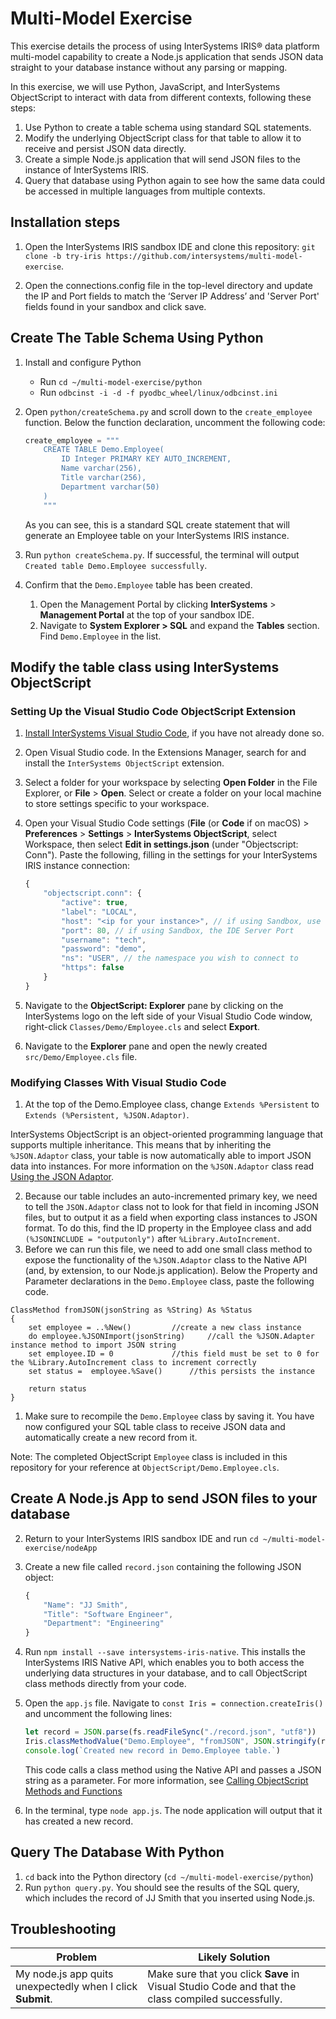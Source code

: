 # Multi-Model Exercise

This exercise details the process of using InterSystems IRIS® data platform multi-model capability to create a Node.js application that  sends JSON data straight to your database instance without any parsing or mapping.

In this exercise, we will use Python, JavaScript, and InterSystems ObjectScript to interact with data from different contexts, following these steps:

1. Use Python to create a table schema using standard SQL statements.
2. Modify the underlying ObjectScript class for that table to allow it to receive and persist JSON data directly.
3. Create a simple Node.js application that will send JSON files to the instance of InterSystems IRIS.
4. Query that database using Python again to see how the same data could be accessed in multiple languages from multiple contexts.

## Installation steps

1. Open the InterSystems IRIS sandbox IDE and clone this repository: `git clone -b try-iris https://github.com/intersystems/multi-model-exercise`.

3. Open the connections.config file in the top-level directory and update the IP and Port fields to match the ‘Server IP Address’ and 'Server Port' fields found in your sandbox and click save.

## Create The Table Schema Using Python

1. Install and configure Python
  	* Run `cd ~/multi-model-exercise/python`
	* Run `odbcinst -i -d -f pyodbc_wheel/linux/odbcinst.ini`
	
		
2. Open `python/createSchema.py` and scroll down to the `create_employee` function. Below the function declaration, uncomment the following code:

	```python
	create_employee = """
		CREATE TABLE Demo.Employee(
		    ID Integer PRIMARY KEY AUTO_INCREMENT,
		    Name varchar(256),
		    Title varchar(256), 
		    Department varchar(50)
		)
	    """
	```

	As you can see, this is a standard SQL create statement that will generate an Employee table on your InterSystems IRIS instance.
	

3. Run `python createSchema.py`. If successful, the terminal will output `Created table Demo.Employee successfully`.
   
	
4. Confirm that the `Demo.Employee` table has been created.
   1. Open the Management Portal by clicking **InterSystems** > **Management Portal** at the top of your sandbox IDE.
   3. Navigate to **System Explorer > SQL** and expand the **Tables** section. Find `Demo.Employee` in the list.

## Modify the table class using InterSystems ObjectScript

### Setting Up the Visual Studio Code ObjectScript Extension

1. [Install InterSystems Visual Studio Code](https://code.visualstudio.com/), if you have not already done so.
2. Open Visual Studio code. In the Extensions Manager, search for and install the `InterSystems ObjectScript` extension.
3. Select a folder for your workspace by selecting **Open Folder** in the File Explorer, or **File** > **Open**. Select or create a folder on your local machine to store settings specific to your workspace.
4. Open your Visual Studio Code settings (**File** (or **Code** if on macOS) > **Preferences** > **Settings** > **InterSystems ObjectScript**, select Workspace, then select **Edit in settings.json** (under "Objectscript: Conn"). Paste the following, filling in the settings for your InterSystems IRIS instance connection:
	```javascript
	{
		"objectscript.conn": {
			"active": true, 
			"label": "LOCAL",
			"host": "<ip for your instance>", // if using Sandbox, use the IDE Server Address
			"port": 80, // if using Sandbox, the IDE Server Port
			"username": "tech",
			"password": "demo",
			"ns": "USER", // the namespace you wish to connect to
			"https": false
		}
	}
	```

4. Navigate to the **ObjectScript: Explorer** pane by clicking on the InterSystems logo on the left side of your Visual Studio Code window, right-click `Classes/Demo/Employee.cls` and select **Export**.

5. Navigate to the **Explorer** pane and open the newly created `src/Demo/Employee.cls` file.

### Modifying Classes With Visual Studio Code

1. At the top of the Demo.Employee class, change `Extends %Persistent` to `Extends (%Persistent, %JSON.Adaptor)`. 

InterSystems ObjectScript is an object-oriented programming language that supports multiple inheritance.  This means that by inheriting the `%JSON.Adaptor` class, your table is now automatically able to import JSON data into instances. For more information on the `%JSON.Adaptor` class read [Using the JSON Adaptor](https://docs.intersystems.com/irislatest/csp/docbook/DocBook.UI.Page.cls?KEY=GJSON_adaptor).

2. Because our table includes an auto-incremented primary key, we need to tell the `JSON.Adaptor` class not to look for that field in incoming JSON files, but to output it as a field when exporting class instances to JSON format.  To do this, find the ID property in the Employee class and add `(%JSONINCLUDE = "outputonly")` after `%Library.AutoIncrement`.
3. Before we can run this file, we need to add one small class method to expose the functionality of the `%JSON.Adaptor` class to the Native API (and, by extension, to our Node.js application).  Below the Property and Parameter declarations in the `Demo.Employee` class, paste the following code.

```ObjectScript
ClassMethod fromJSON(jsonString as %String) As %Status
{
	set employee = ..%New() 		//create a new class instance
	do employee.%JSONImport(jsonString) 	//call the %JSON.Adapter instance method to import JSON string
	set employee.ID = 0 			//this field must be set to 0 for the %Library.AutoIncrement class to increment correctly
	set status =  employee.%Save() 		//this persists the instance

	return status
}
```

1. Make sure to recompile the `Demo.Employee` class by saving it. You have now configured your SQL table class to receive JSON data and automatically create a new record from it. 

Note: The completed ObjectScript `Employee` class is included in this repository for your reference at `ObjectScript/Demo.Employee.cls`.

## Create A Node.js App to send JSON files to your database

2. Return to your InterSystems IRIS sandbox IDE and run `cd ~/multi-model-exercise/nodeApp`
3. Create a new file called `record.json` containing the following JSON object:

	```javascript
	{
		"Name": "JJ Smith",
		"Title": "Software Engineer",
		"Department": "Engineering"
	}
	```

4. Run `npm install --save intersystems-iris-native`. This installs the InterSystems IRIS Native API, which enables you to both access the underlying data structures in your database, and to call ObjectScript class methods directly from your code.
5. Open the `app.js` file. Navigate to `const Iris = connection.createIris()` and uncomment the following lines:

	```JavaScript
	let record = JSON.parse(fs.readFileSync("./record.json", "utf8"))
	Iris.classMethodValue("Demo.Employee", "fromJSON", JSON.stringify(record))
	console.log(`Created new record in Demo.Employee table.`)
	```

	This code calls a class method using the Native API and passes a JSON string as a parameter. For more information, see [Calling ObjectScript Methods and Functions](https://docs.intersystems.com/irislatest/csp/docbook/DocBook.UI.Page.cls?KEY=BJSNAT_call)
	
6. In the terminal, type `node app.js`. The node application will output that it has created a new record.

## Query The Database With Python

1. `cd` back into the Python directory (`cd ~/multi-model-exercise/python`)
2. Run `python query.py`. You should see the results of the SQL query, which includes the record of JJ Smith that you inserted using Node.js.

## Troubleshooting

Problem | Likely Solution 
------------------------- | ------------------------
My node.js app quits unexpectedly when I click **Submit**. | Make sure that you click **Save** in Visual Studio Code and that the class compiled successfully. 



